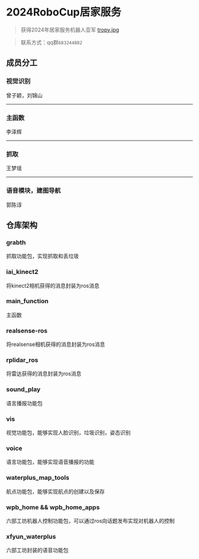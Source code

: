 # 2024RoboCup居家服务

> 获得2024年居家服务机器人亚军
[tropy.jpg](tropy.jpg)

> 联系方式：qq群`683244882`

## 成员分工

### 视觉识别

曾子颖，刘锦山

---

### 主函数

李泽辉

---

### 抓取

王梦瑶

---

### 语音模块，建图导航

郭陈谆

## 仓库架构

### grabth
抓取功能包，实现抓取和丢垃圾

### iai_kinect2
将kinect2相机获得的消息封装为ros消息

### main_function
主函数

### realsense-ros
将realsense相机获得的消息封装为ros消息

### rplidar_ros
将雷达获得的消息封装为ros消息

### sound_play
语言播报功能包

### vis
视觉功能包，能够实现人脸识别，垃圾识别，姿态识别

### voice
语言功能包，能够实现语音播报的功能

### waterplus_map_tools
航点功能包，能够实现航点的创建以及保存

### wpb_home && wpb_home_apps
六部工坊机器人控制功能包，可以通过ros向话题发布实现对机器人的控制

### xfyun_waterplus
六部工坊封装的语音功能包
